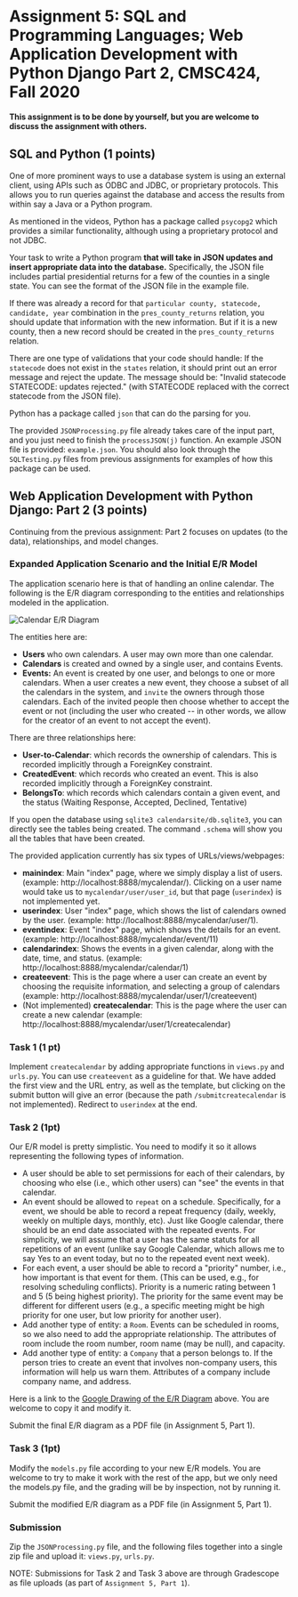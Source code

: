 # Assignment 5: SQL and Programming Languages; Web Application Development with Python Django Part 2, CMSC424, Fall 2020

**This assignment is to be done by yourself, but you are welcome to discuss the assignment with others.**

## SQL and Python (1 points)
One of more prominent ways to use a database system is using an external client, using APIs such as ODBC and JDBC, or proprietary protocols.
This allows you to run queries against the database and access the results from within say a Java or a Python program.

As mentioned in the videos, Python has a package called `psycopg2` which provides a similar functionality, although using a proprietary protocol and
not JDBC.

Your task to write a Python program **that will take in JSON updates and insert appropriate data into the database.**  Specifically, the JSON file includes 
partial presidential returns for a few of the counties in a single state. You can see the format of the JSON file in the example file.

If there was already a record for that `particular county, statecode, candidate, year` combination in the `pres_county_returns` relation, you should update that information 
with the new information. But if it is a new county, then a new record should be created in the `pres_county_returns` relation.

There are one type of validations that your code should handle: If the `statecode` does not exist in the `states` relation, it should print out an error message and reject the update.
The message should be: "Invalid statecode STATECODE: updates rejected." (with STATECODE replaced with the correct statecode from the JSON file).

Python has a package called `json` that can do the parsing for you.

The provided `JSONProcessing.py` file already takes care of the input part, and you just need to finish the `processJSON(j)` function. An
example JSON file is provided: `example.json`. You should also look through the `SQLTesting.py` files from previous assignments for examples of how
this package can be used.


## Web Application Development with Python Django: Part 2 (3 points)

Continuing from the previous assignment: Part 2 focuses on updates (to the data), relationships, and model changes. 

### Expanded Application Scenario and the Initial E/R Model

The application scenario here is that of handling an online calendar. The following is the E/R diagram corresponding to the entities and relationships modeled in the application.

![Calendar E/R Diagram](calendar_er.jpg)

The entities here are:
- **Users** who own calendars. A user may own more than one calendar.
- **Calendars** is created and owned by a single user, and contains Events. 
- **Events:**  An event is created by one user, and belongs to one or more calendars. When a user creates a new event, they choose a subset of all the calendars in the system, and `invite` the owners through those calendars. Each of the invited people then choose whether to accept the event or not (including the user who created -- in other words, we allow for the creator of an event to not accept the event).

There are three relationships here:
- **User-to-Calendar**: which records the ownership of calendars. This is recorded implicitly through a ForeignKey constraint.
- **CreatedEvent**: which records who created an event. This is also recorded implicitly through a ForeignKey constraint.
- **BelongsTo**: which records which calendars contain a given event, and the status (Waiting Response, Accepted, Declined, Tentative)

If you open the database using `sqlite3 calendarsite/db.sqlite3`, you can directly see the tables being created. The command `.schema` will show you all the tables that have been created.

The provided application currently has six types of URLs/views/webpages: 
- **mainindex**: Main "index" page, where we simply display a list of users. (example: http://localhost:8888/mycalendar/). Clicking on a user name would take us to `mycalendar/user/user_id`, but that page (`userindex`) is not
implemented yet.
- **userindex**: User "index" page, which shows the list of calendars owned by the user. (example: http://localhost:8888/mycalendar/user/1). 
- **eventindex**: Event "index" page, which shows the details for an event. (example: http://localhost:8888/mycalendar/event/11)
- **calendarindex**: Shows the events in a given calendar, along with the date, time, and status. (example: http://localhost:8888/mycalendar/calendar/1)
- **createevent**: This is the page where a user can create an event by choosing the requisite information, and selecting a group of calendars (example: http://localhost:8888/mycalendar/user/1/createevent)
- (Not implemented) **createcalendar**: This is the page where the user can create a new calendar (example: http://localhost:8888/mycalendar/user/1/createcalendar)

### Task 1 (1 pt)

Implement `createcalendar` by adding appropriate functions in `views.py` and `urls.py`. You can use `createevent` as a guideline for that. We have added the first view and the URL entry, as well as the template, but clicking on the submit button will give an error (because the path `/submitcreatecalendar` is not implemented). Redirect to `userindex` at the end.  

### Task 2 (1pt) 

Our E/R model is pretty simplistic. You need to modify it so it allows representing the following types of information.
- A user should be able to set permissions for each of their calendars, by choosing who else (i.e., which other users) can "see" the events in that calendar.
- An event should be allowed to `repeat` on a schedule. Specifically, for a event, we should be able to record a repeat frequency (daily, weekly, weekly on multiple days, monthly, etc). Just like Google calendar, there should be an end date associated with the repeated events. For simplicity, we will assume that a user has the same statuts for all repetitions of an event (unlike say Google Calendar, which allows me to say Yes to an event today, but no to the repeated event next week).
- For each event, a user should be able to record a "priority" number, i.e., how important is that event for them. (This can be used, e.g., for resolving scheduling conflicts). Priority is a numeric rating between 1 and 5 (5 being highest priority). The priority for the same event may be different for different users (e.g., a specific meeting might be high priority for one user, but low priority for another user).
- Add another type of entity: a `Room`. Events can be scheduled in rooms, so we also need to add the appropriate relationship. The attributes of room include the room number, room name (may be null), and capacity.
- Add another type of entity: a `Company` that a person belongs to. If the person tries to create an event that involves non-company users, this information will help us warn them. Attributes of a company include company name, and address.

Here is a link to the [Google Drawing of the E/R Diagram](https://docs.google.com/drawings/d/1z8ZvOfoRaruk1iJmfivTjazOYLz3N4vF_usgHv7MtHg/edit?usp=sharing) above. You are welcome to copy it and modify it. 

Submit the final E/R diagram as a PDF file (in Assignment 5, Part 1).

### Task 3 (1pt) 
Modify the `models.py` file according to your new E/R models. You are welcome to try to make it work with the rest of the app, but we only need the models.py file, and the grading will be by inspection, not by running it.

Submit the modified E/R diagram as a PDF file (in Assignment 5, Part 1).

### Submission
Zip the `JSONProcessing.py` file, and the following files together into a single zip file and upload it: 
`views.py`, `urls.py`.

NOTE: Submissions for Task 2 and Task 3 above are through Gradescope as file uploads (as part of `Assignment 5, Part 1`).
